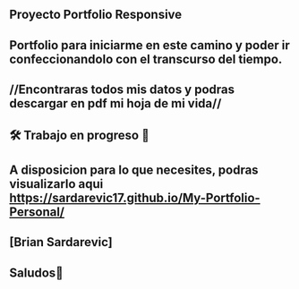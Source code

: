 ## Proyecto Portfolio Responsive

## Portfolio para iniciarme en este camino y poder ir confeccionandolo con el transcurso del tiempo.

## //Encontraras todos mis datos y podras descargar en pdf mi hoja de mi vida//

## 🛠 Trabajo en progreso 🔧

## A disposicion para lo que necesites, podras visualizarlo aqui https://sardarevic17.github.io/My-Portfolio-Personal/

## [Brian Sardarevic]

## Saludos🙂

